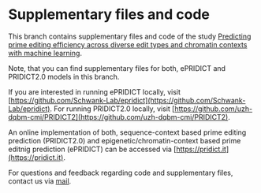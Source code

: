 # Supplementary files and code

This branch contains supplementary files and code of the study [Predicting prime editing efficiency across diverse edit types and chromatin contexts with machine learning](https://pridict.it/).

Note, that you can find supplementary files for both, ePRIDICT and PRIDICT2.0 models in this branch.

If you are interested in running ePRIDICT locally, visit [https://github.com/Schwank-Lab/epridict](https://github.com/Schwank-Lab/epridict).
For running PRIDICT2.0 locally, visit [https://github.com/uzh-dqbm-cmi/PRIDICT2](https://github.com/uzh-dqbm-cmi/PRIDICT2).

An online implementation of both, sequence-context based prime editing prediction (PRIDICT2.0) and epigenetic/chromatin-context based prime editnig prediction (ePRIDICT) can be accessed via [https://pridict.it](https://pridict.it).

For questions and feedback regarding code and supplementary files, contact us via [mail](mailto:nicolas.mathis@pharma.uzh.ch).